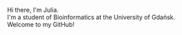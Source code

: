 Hi there, I'm Julia.\
I'm a student of Bioinformatics at the University of Gdańsk.\
Welcome to my GitHub!
